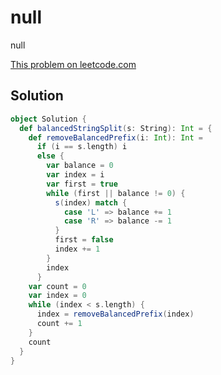 # null

null

[This problem on leetcode.com](https://leetcode.com/problems/split-a-string-in-balanced-strings)

## Solution

```scala
object Solution {
  def balancedStringSplit(s: String): Int = {
    def removeBalancedPrefix(i: Int): Int =
      if (i == s.length) i
      else {
        var balance = 0
        var index = i
        var first = true
        while (first || balance != 0) {
          s(index) match {
            case 'L' => balance += 1
            case 'R' => balance -= 1
          }
          first = false
          index += 1
        }
        index
      }
    var count = 0
    var index = 0
    while (index < s.length) {
      index = removeBalancedPrefix(index)
      count += 1
    }
    count
  }
}
```
